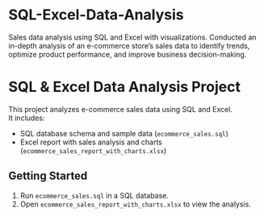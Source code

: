 # SQL-Excel-Data-Analysis
Sales data analysis using SQL and Excel with visualizations.
Conducted an in-depth analysis of an e-commerce store’s sales data to identify trends, optimize product performance, and improve business decision-making.

# SQL & Excel Data Analysis Project

This project analyzes e-commerce sales data using SQL and Excel.  
It includes:
- SQL database schema and sample data (`ecommerce_sales.sql`)
- Excel report with sales analysis and charts (`ecommerce_sales_report_with_charts.xlsx`)

## Getting Started
1. Run `ecommerce_sales.sql` in a SQL database.
2. Open `ecommerce_sales_report_with_charts.xlsx` to view the analysis.

